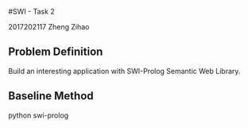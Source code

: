 #SWI - Task 2

 2017202117 Zheng Zihao

## Problem Definition

Build an interesting application with SWI-Prolog Semantic Web Library.

## Baseline Method

python
swi-prolog